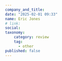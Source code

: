 ```yaml
---
company_and_title: 
date: "2025-02-01 09:33"
name: Eric Jones
# link:
social: 
taxonomy:
    category: review
    tag:
      - other
published: false
---
```



